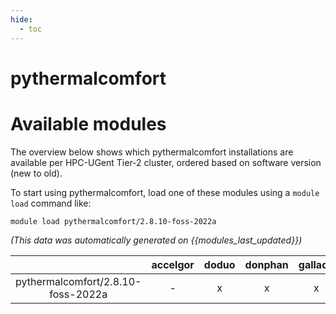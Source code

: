 ```yaml
---
hide:
  - toc
---
```


pythermalcomfort
================

# Available modules


The overview below shows which pythermalcomfort installations are available per HPC-UGent Tier-2 cluster, ordered based on software version (new to old).

To start using pythermalcomfort, load one of these modules using a `module load` command like:

```shell
module load pythermalcomfort/2.8.10-foss-2022a
```

*(This data was automatically generated on {{modules_last_updated}})*  

| |accelgor|doduo|donphan|gallade|joltik|shinx|
| :---: | :---: | :---: | :---: | :---: | :---: | :---: |
|pythermalcomfort/2.8.10-foss-2022a|-|x|x|x|-|-|
